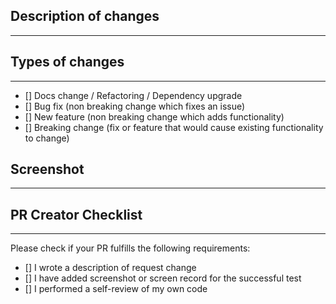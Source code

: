 ## Description of changes
---
<!-- Description your changes in detail -->

## Types of changes
---
- [] Docs change / Refactoring / Dependency upgrade
- [] Bug fix (non breaking change which fixes an issue)
- [] New feature (non breaking change which adds functionality)
- [] Breaking change (fix or feature that would cause existing functionality to change)

## Screenshot
---
<!-- Please attach a screenshot of successful test -->


## PR Creator Checklist
---
<!-- Go over all the following points, and check in all boxes that you've done -->
Please check if your PR fulfills the following requirements:
- [] I wrote a description of request change
- [] I have added screenshot or screen record for the successful test
- [] I performed a self-review of my own code
